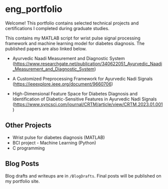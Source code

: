 # eng_portfolio

Welcome! This portfolio contains selected technical projects and certifications I completed during graduate studies. 

This contains my MATLAB script for wrist pulse signal processing framework and machine learning model for diabetes diagnosis. 
The published papers are also linked below. 

- Ayurvedic Naadi Measurement and Diagnostic System
(https://www.researchgate.net/publication/340622051_Ayurvedic_Naadi_Measurement_and_Diagnostic_System)

- A Customized Preprocessing Framework for Ayurvedic Nadi Signals
  (https://ieeexplore.ieee.org/document/9660706)

- High-Dimensional Feature Space for Diabetes Diagnosis and Identification of Diabetic-Sensitive Features in Ayurvedic Nadi Signals
  (https://www.syncsci.com/journal/CRTM/article/view/CRTM.2023.01.001)
  


## Other Projects

- Wrist pulse for diabetes diagnosis (MATLAB)
- BCI project - Machine Learning (Python)
- C programming



## Blog Posts

Blog drafts and writeups are in `/BlogDrafts`. Final posts will be published on my portfolio site.
